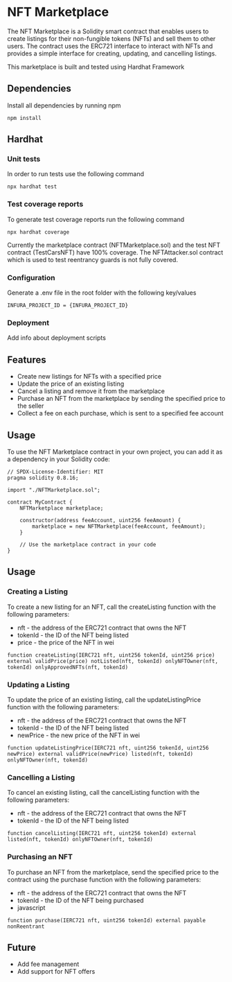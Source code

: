 # NFT Marketplace
The NFT Marketplace is a Solidity smart contract that enables users to create listings for their non-fungible tokens (NFTs) and sell them to other users. The contract uses the ERC721 interface to interact with NFTs and provides a simple interface for creating, updating, and cancelling listings.

This marketplace is built and tested using Hardhat Framework

## Dependencies
Install all dependencies by running npm
```
npm install
```
## Hardhat

### Unit tests
In order to run tests use the following command
```
npx hardhat test
```

### Test coverage reports
To generate test coverage reports run the following command
```
npx hardhat coverage
````

Currently the marketplace contract (NFTMarketplace.sol) and the test NFT contract (TestCarsNFT) have 100% coverage. The 
NFTAttacker.sol contract which is used to test reentrancy guards is not fully covered.

### Configuration
Generate a .env file in the root folder with  the following key/values
```
INFURA_PROJECT_ID = {INFURA_PROJECT_ID}
```
### Deployment

Add info about deployment scripts


## Features
- Create new listings for NFTs with a specified price
- Update the price of an existing listing
- Cancel a listing and remove it from the marketplace
- Purchase an NFT from the marketplace by sending the specified price to the seller
- Collect a fee on each purchase, which is sent to a specified fee account

## Usage
To use the NFT Marketplace contract in your own project, you can add it as a dependency in your Solidity code:

```
// SPDX-License-Identifier: MIT
pragma solidity 0.8.16;

import "./NFTMarketplace.sol";

contract MyContract {
    NFTMarketplace marketplace;

    constructor(address feeAccount, uint256 feeAmount) {
        marketplace = new NFTMarketplace(feeAccount, feeAmount);
    }

    // Use the marketplace contract in your code
}
```
## Usage
### Creating a Listing
To create a new listing for an NFT, call the createListing function with the following parameters:

- nft - the address of the ERC721 contract that owns the NFT
- tokenId - the ID of the NFT being listed
- price - the price of the NFT in wei
```
function createListing(IERC721 nft, uint256 tokenId, uint256 price) external validPrice(price) notListed(nft, tokenId) onlyNFTOwner(nft, tokenId) onlyApprovedNFTs(nft, tokenId)
```

### Updating a Listing
To update the price of an existing listing, call the updateListingPrice function with the following parameters:

- nft - the address of the ERC721 contract that owns the NFT
- tokenId - the ID of the NFT being listed
- newPrice - the new price of the NFT in wei

```
function updateListingPrice(IERC721 nft, uint256 tokenId, uint256 newPrice) external validPrice(newPrice) listed(nft, tokenId) onlyNFTOwner(nft, tokenId)
```

### Cancelling a Listing
To cancel an existing listing, call the cancelListing function with the following parameters:

- nft - the address of the ERC721 contract that owns the NFT
- tokenId - the ID of the NFT being listed

```
function cancelListing(IERC721 nft, uint256 tokenId) external listed(nft, tokenId) onlyNFTOwner(nft, tokenId)
```

### Purchasing an NFT
To purchase an NFT from the marketplace, send the specified price to the contract using the purchase function with the following parameters:

- nft - the address of the ERC721 contract that owns the NFT
- tokenId - the ID of the NFT being purchased
- javascript
```
function purchase(IERC721 nft, uint256 tokenId) external payable nonReentrant
```

## Future
- Add fee management
- Add support for NFT offers
